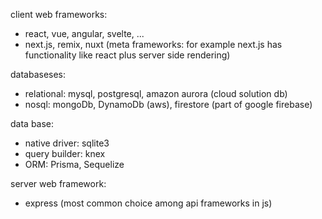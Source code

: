 client web frameworks: 
- react, vue, angular, svelte, ...
- next.js, remix, nuxt (meta frameworks: for example next.js has functionality like react plus server side rendering)

databaseses:
- relational: mysql, postgresql, amazon aurora (cloud solution db)
- nosql: mongoDb, DynamoDb (aws), firestore (part of google firebase)

data base:
- native driver: sqlite3 
- query builder: knex
- ORM: Prisma, Sequelize

server web framework:
- express (most common choice among api frameworks in js)